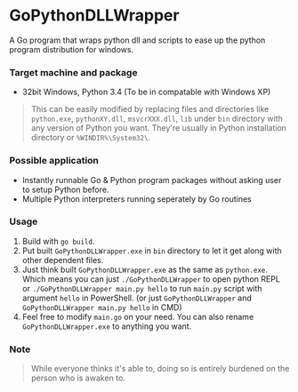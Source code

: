 # GoPythonDLLWrapper
A Go program that wraps python dll and scripts to ease up the python program distribution for windows.

### Target machine and package
  - 32bit Windows, Python 3.4 (To be in compatable with Windows XP)

> This can be easily modified by replacing files and directories like `python.exe`, `pythonXY.dll`, `msvcrXXX.dll`, `lib` under `bin` directory with any version of Python you want. They're usually in Python installation directory or `%WINDIR%\System32\`.

### Possible application
  - Instantly runnable Go & Python program packages without asking user to setup Python before.
  - Multiple Python interpreters running seperately by Go routines

### Usage
  1. Build with `go build`.
  2. Put built `GoPythonDLLWrapper.exe` in `bin` directory to let it get along with other dependent files.
  2. Just think built `GoPythonDLLWrapper.exe` as the same as `python.exe`. Which means you can just `./GoPythonDLLWrapper` to open python REPL or `./GoPythonDLLWrapper main.py hello` to run `main.py` script with argument `hello` in PowerShell. (or just `GoPythonDLLWrapper` and `GoPythonDLLWrapper main.py hello` in CMD)
  3. Feel free to modify `main.go` on your need. You can also rename `GoPythonDLLWrapper.exe` to anything you want.

### Note
> While everyone thinks it's able to, doing so is entirely burdened on the person who is awaken to.
